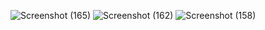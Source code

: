 ![Screenshot (165)](https://github.com/user-attachments/assets/d945be59-0a39-4bdd-8cdb-56e79f1a45c3)
![Screenshot (162)](https://github.com/user-attachments/assets/81a1ac6d-65b6-4c64-b7e2-b29c1eacab8c)
![Screenshot (158)](https://github.com/user-attachments/assets/7e40a517-3dc8-4693-be62-64f2f93c817c)
